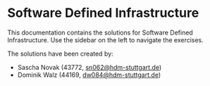 # Software Defined Infrastructure

This documentation contains the solutions for Software Defined Infrastructure.
Use the sidebar on the left to navigate the exercises.

The solutions have been created by:

- Sascha Novak (43772, sn062@hdm-stuttgart.de)
- Dominik Walz (44169, dw084@hdm-stuttgart.de)
